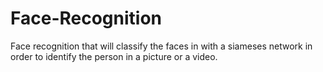 # Face-Recognition
Face recognition that will classify the faces in with a siameses network in order to identify the person in a picture or a video. 
